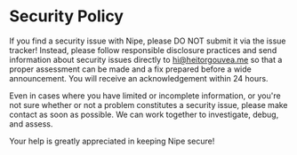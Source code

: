 # Security Policy

If you find a security issue with Nipe, please DO NOT submit it via the issue tracker! Instead, please follow responsible disclosure practices and send information about security issues directly to [hi@heitorgouvea.me](mailto:hi@heitorgouvea.me) so that a proper assessment can be made and a fix prepared before a wide announcement. You will receive an acknowledgement within 24 hours.

Even in cases where you have limited or incomplete information, or you're not sure whether or not a problem constitutes a security issue, please make contact as soon as possible. We can work together to investigate, debug, and assess.

Your help is greatly appreciated in keeping Nipe secure!